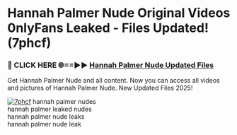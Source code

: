 # Hannah Palmer Nude Original Videos 0nlyFans Leaked - Files Updated! (7phcf)

<h3>🔴 CLICK HERE 🌐==►► <a href="https://tinyurl.com/52m3yx9h" rel="nofollow">Hannah Palmer Nude Updated Files</a></h3>

Get Hannah Palmer Nude and all content. Now you can access all videos and pictures of Hannah Palmer Nude. New Updated Files 2025!

[![7phcf](https://i.imgur.com/TnHtlc8.gif)](https://tinyurl.com/52m3yx9h)
hannah palmer nudes<br>
hannah palmer leaked nudes<br>
hannah palmer nude leaks<br>
hannah palmer nude leak